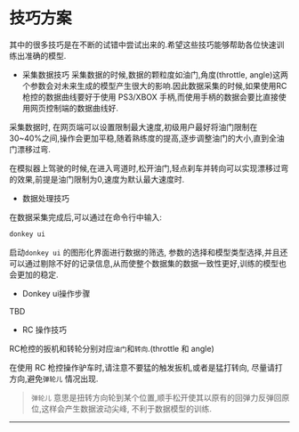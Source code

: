 # 技巧方案

其中的很多技巧是在不断的试错中尝试出来的.希望这些技巧能够帮助各位快速训练出准确的模型.

* 采集数据技巧
采集数据的时候,数据的颗粒度如油门,角度(throttle, angle)这两个参数会对未来生成的模型产生很大的影响.因此数据采集的时候,如果使用RC
枪控的数据曲线要好于使用 PS3/XBOX 手柄,而使用手柄的数据会要比直接使用网页控制端的数据曲线好.

采集数据时, 在网页端可以设置限制最大速度,初级用户最好将油门限制在 30~40%之间,操作会更加平稳,随着熟练度的提高,逐步调整油门的大小,直到全油门漂移过弯.

在模拟器上驾驶的时候,在进入弯道时,松开油门,轻点刹车并转向可以实现漂移过弯的效果,前提是油门限制为0,速度为默认最大速度时.

* 数据处理技巧

在数据采集完成后,可以通过在命令行中输入:

```bash
donkey ui
```

启动`donkey ui` 的图形化界面进行数据的筛选, 参数的选择和模型类型选择,并且还可以通过剔除不好的记录信息,从而使整个数据集的数据一致性更好,训练的模型也会更加的稳定.

* Donkey ui操作步骤

TBD

* RC 操作技巧

RC枪控的扳机和转轮分别对应`油门`和`转向`.(throttle 和 angle)

在使用 RC 枪控操作驴车时,请注意不要猛的触发扳机,或者是猛打转向, 尽量请打方向,避免`弹轮儿` 情况出现.

> `弹轮儿`
> 意思是扭转方向轮到某个位置,顺手松开使其以原有的回弹力反弹回原位,这样会产生数据波动尖峰,
> 不利于数据模型的训练.

---
